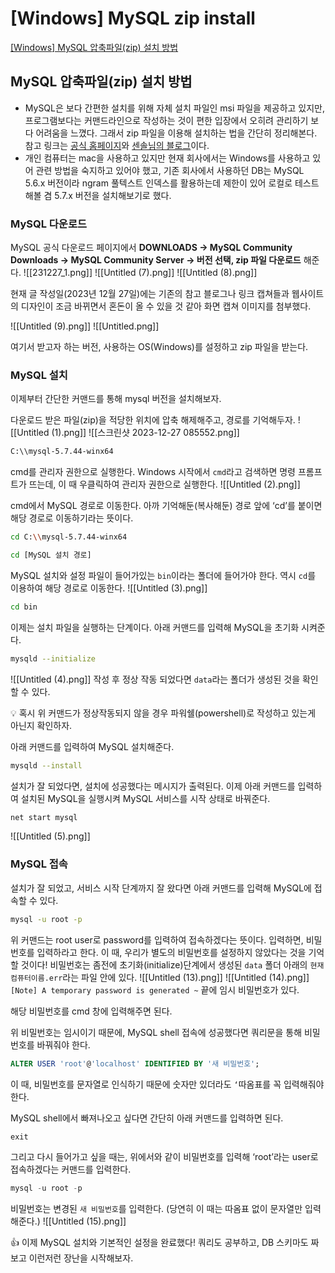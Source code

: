 # [Windows] MySQL zip install

[[Windows] MySQL 압축파일(zip) 설치 방법](https://sensol2.tistory.com/71)

## MySQL 압축파일(zip) 설치 방법

- MySQL은 보다 간편한 설치를 위해 자체 설치 파일인 msi 파일을 제공하고 있지만, 프로그램보다는 커맨드라인으로 작성하는 것이 편한 입장에서 오히려 관리하기 보다 어려움을 느꼈다. 그래서 zip 파일을 이용해 설치하는 법을 간단히 정리해본다. 참고 링크는 [공식 홈페이지](https://dev.mysql.com/downloads/windows/installer/5.7.html)와 [센솔님의 블로그](https://sensol2.tistory.com/71)이다.
- 개인 컴퓨터는 mac을 사용하고 있지만 현재 회사에서는 Windows를 사용하고 있어 관련 방법을 숙지하고 있어야 했고, 기존 회사에서 사용하던 DB는 MySQL 5.6.x 버전이라 ngram 풀텍스트 인덱스를 활용하는데 제한이 있어 로컬로 테스트 해볼 겸 5.7.x 버전을 설치해보기로 했다.

### MySQL 다운로드

MySQL 공식 다운로드 페이지에서 **DOWNLOADS → MySQL Community Downloads → MySQL Community Server → 버전 선택, zip 파일 다운로드** 해준다.
![[231227_1.png]]
![[Untitled (7).png]]
![[Untitled (8).png]]

현재 글 작성일(2023년 12월 27일)에는 기존의 참고 블로그나 링크 캡쳐들과 웹사이트의 디자인이 조금 바뀌면서 혼돈이 올 수 있을 것 같아 화면 캡쳐 이미지를 첨부했다.

![[Untitled (9).png]]
![[Untitled.png]]

여기서 받고자 하는 버전, 사용하는 OS(Windows)를 설정하고 zip 파일을 받는다.

### MySQL 설치

이제부터 간단한 커맨드를 통해 mysql 버전을 설치해보자.

다운로드 받은 파일(zip)을 적당한 위치에 압축 해제해주고, 경로를 기억해두자.
![[Untitled (1).png]]
![[스크린샷 2023-12-27 085552.png]]
```bash
C:\\mysql-5.7.44-winx64
```

cmd를 관리자 권한으로 실행한다. Windows 시작에서 `cmd`라고 검색하면 명령 프롬프트가 뜨는데, 이 때 우클릭하여 관리자 권한으로 실행한다.
![[Untitled (2).png]]


cmd에서 MySQL 경로로 이동한다. 아까 기억해둔(복사해둔) 경로 앞에 ‘cd’를 붙이면 해당 경로로 이동하기라는 뜻이다.
```bash
cd C:\\mysql-5.7.44-winx64
```
```bash
cd [MySQL 설치 경로]
```


MySQL 설치와 설정 파일이 들어가있는 `bin`이라는 폴더에 들어가야 한다. 역시 `cd`를 이용하여 해당 경로로 이동한다.
![[Untitled (3).png]]
```bash
cd bin
```


이제는 설치 파일을 실행하는 단계이다.
아래 커맨드를 입력해 MySQL을 초기화 시켜준다.
```bash
mysqld --initialize
```


![[Untitled (4).png]]
작성 후 정상 작동 되었다면 `data`라는 폴더가 생성된 것을 확인할 수 있다.


<aside> 
💡 혹시 위 커맨드가 정상작동되지 않을 경우 파워쉘(powershell)로 작성하고 있는게 아닌지 확인하자.
</aside>


아래 커맨드를 입력하여 MySQL 설치해준다.
```bash
mysqld --install
```

설치가 잘 되었다면, 설치에 성공했다는 메시지가 출력된다.
이제 아래 커맨드를 입력하여 설치된 MySQL을 실행시켜 MySQL 서비스를 시작 상태로 바꿔준다.
```bash
net start mysql
```
![[Untitled (5).png]]


### MySQL 접속

설치가 잘 되었고, 서비스 시작 단계까지 잘 왔다면 아래 커맨드를 입력해 MySQL에 접속할 수 있다.
```bash
mysql -u root -p
```
위 커맨드는 root user로 password를 입력하여 접속하겠다는 뜻이다. 입력하면, 비밀번호를 입력하라고 한다.
이 때, 우리가 별도의 비밀번호를 설정하지 않았다는 것을 기억할 것이다! 비밀번호는 좀전에 초기화(initialize)단계에서 생성된 `data` 폴더 아래의 `현재 컴퓨터이름.err`라는 파일 안에 있다.
![[Untitled (13).png]]
![[Untitled (14).png]]
`[Note] A temporary password is generated ~` 끝에 임시 비밀번호가 있다.

해당 비밀번호를 cmd 창에 입력해주면 된다.

위 비밀번호는 임시이기 때문에, MySQL shell 접속에 성공했다면 쿼리문을 통해 비밀번호를 바꿔줘야 한다.
```sql
ALTER USER 'root'@'localhost' IDENTIFIED BY '새 비밀번호';
```
이 때, 비밀번호를 문자열로 인식하기 때문에 숫자만 있더라도 `‘`따옴표를 꼭 입력해줘야 한다.

MySQL shell에서 빠져나오고 싶다면 간단히 아래 커맨드를 입력하면 된다.
```sql
exit
```

그리고 다시 들어가고 싶을 때는, 위에서와 같이 비밀번호를 입력해 ‘root’라는 user로 접속하겠다는 커맨드를 입력한다.
```sql
mysql -u root -p
```

비밀번호는 변경된 `새 비밀번호`를 입력한다. (당연히 이 때는 따옴표 없이 문자열만 입력해준다.)
![[Untitled (15).png]]

👍 이제 MySQL 설치와 기본적인 설정을 완료했다! 쿼리도 공부하고, DB 스키마도 짜보고 이런저런 장난을 시작해보자.
